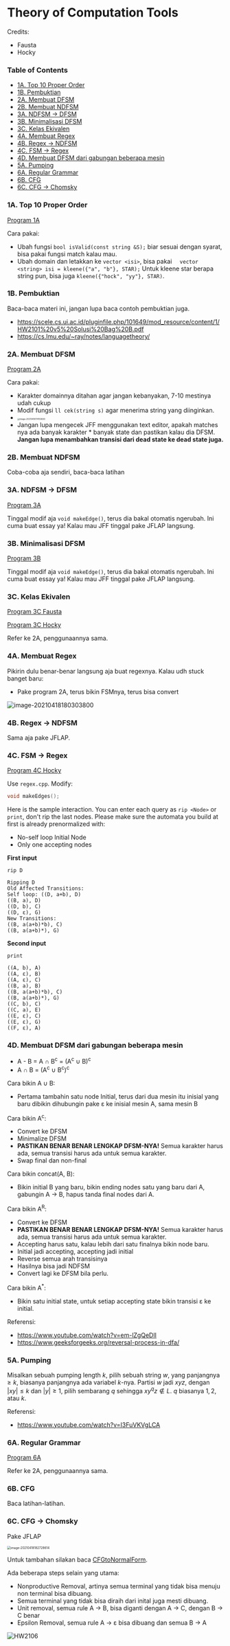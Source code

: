 # Theory of Computation Tools

Credits:

- Fausta
- Hocky

### Table of Contents

<!-- MarkdownTOC -->

- [1A. Top 10 Proper Order](#1a-top-10-proper-order)
- [1B. Pembuktian](#1b-pembuktian)
- [2A. Membuat DFSM](#2a-membuat-dfsm)
- [2B. Membuat NDFSM](#2b-membuat-ndfsm)
- [3A. NDFSM -> DFSM](#3a-ndfsm---dfsm)
- [3B. Minimalisasi DFSM](#3b-minimalisasi-dfsm)
- [3C. Kelas Ekivalen](#3c-kelas-ekivalen)
- [4A. Membuat Regex](#4a-membuat-regex)
- [4B. Regex -> NDFSM](#4b-regex---ndfsm)
- [4C. FSM -> Regex](#4c-fsm---regex)
- [4D. Membuat DFSM dari gabungan beberapa mesin](#4d-membuat-dfsm-dari-gabungan-beberapa-mesin)
- [5A. Pumping](#5a-pumping)
- [6A. Regular Grammar](#6a-regular-grammar)
- [6B. CFG](#6b-cfg)
- [6C. CFG -> Chomsky](#6c-cfg---chomsky)

<!-- /MarkdownTOC -->

### 1A. Top 10 Proper Order

[Program 1A](./Kode/1A.cpp)

Cara pakai:

- Ubah fungsi `bool isValid(const string &S);` biar sesuai dengan syarat, bisa pakai fungsi match kalau mau.
- Ubah domain dan letakkan ke `vector <isi>`, bisa pakai `  vector <string> isi = kleene({"a", "b"}, STAR);` Untuk kleene star berapa string pun, bisa juga `kleene({"hock", "yy"}, STAR)`.

### 1B. Pembuktian

Baca-baca materi ini, jangan lupa baca contoh pembuktian juga.

- https://scele.cs.ui.ac.id/pluginfile.php/101649/mod_resource/content/1/HW2101%20v5%20Solusi%20Bag%20B.pdf
- https://cs.lmu.edu/~ray/notes/languagetheory/

### 2A. Membuat DFSM

[Program 2A](./Kode/2A.cpp)

Cara pakai:

- Karakter domainnya ditahan agar jangan kebanyakan, 7-10 mestinya udah cukup
- Modif fungsi `ll cek(string s)` agar menerima string yang diinginkan.
- <img src="README.assets/image-20210418174150693.png" alt="image-20210418174150693" style="zoom:33%;" />
- Jangan lupa mengecek JFF menggunakan text editor, apakah matches nya ada banyak karakter * banyak state dan pastikan kalau dia DFSM. **Jangan lupa menambahkan transisi dari dead state ke dead state juga.**

### 2B. Membuat NDFSM

Coba-coba aja sendiri, baca-baca latihan

### 3A. NDFSM -> DFSM

[Program 3A](./Kode/3A.cpp)

Tinggal modif aja `void makeEdge()`, terus dia bakal otomatis ngerubah. Ini cuma buat essay ya! Kalau mau JFF tinggal pake JFLAP langsung.

### 3B. Minimalisasi DFSM

[Program 3B](./Kode/3B.cpp)

Tinggal modif aja `void makeEdge()`, terus dia bakal otomatis ngerubah. Ini cuma buat essay ya! Kalau mau JFF tinggal pake JFLAP langsung.

### 3C. Kelas Ekivalen

[Program 3C Fausta](./Kode/3C.cpp)

[Program 3C Hocky](./Kode/3Cv2.cpp)

Refer ke 2A, penggunaannya sama.

### 4A. Membuat Regex

Pikirin dulu benar-benar langsung aja buat regexnya. Kalau udh stuck banget baru:

- Pake program 2A, terus bikin FSMnya, terus bisa convert

![image-20210418180303800](README.assets/image-20210418180303800.png)

### 4B. Regex -> NDFSM

Sama aja pake JFLAP.

### 4C. FSM -> Regex

[Program 4C Hocky](./Kode/4C.cpp)

Use `regex.cpp`. Modify:

```c++
void makeEdges();
```

Here is the sample interaction. You can enter each query as `rip <Node>` or `print`, don't rip the last nodes. Please make sure the automata you build at first is already prenormalized with:

- No-self loop Initial Node
- Only one accepting nodes

**First input**

```
rip D
```
```
Ripping D
Old Affected Transitions: 
Self loop: ((D, a+b), D)
((B, a), D)
((D, b), C)
((D, ε), G)
New Transitions: 
((B, a(a+b)*b), C)
((B, a(a+b)*), G)
```
**Second input**

```
print
```
```
((A, b), A)
((A, ε), B)
((A, ε), C)
((B, a), B)
((B, a(a+b)*b), C)
((B, a(a+b)*), G)
((C, b), C)
((C, a), E)
((E, ε), C)
((E, ε), G)
((F, ε), A)
```

### 4D. Membuat DFSM dari gabungan beberapa mesin

- A - B = A ∩ B<sup>c</sup> =  (A<sup>c</sup> ∪ B)<sup>c</sup>
- A ∩ B = (A<sup>c</sup> ∪ B<sup>c</sup>)<sup>c</sup>

Cara bikin A ∪ B:

- Pertama tambahin satu node Initial, terus dari dua mesin itu inisial yang baru dibikin dihubungin pake ε ke inisial mesin A, sama mesin B

Cara bikin A<sup>c</sup>:

- Convert ke DFSM
- Minimalize DFSM
- **PASTIKAN BENAR BENAR LENGKAP DFSM-NYA!** Semua karakter harus ada, semua transisi harus ada untuk semua karakter.
- Swap final dan non-final

Cara bikin concat(A, B):

- Bikin initial B yang baru, bikin ending nodes satu yang baru dari A, gabungin A -> B, hapus tanda final nodes dari A.

Cara bikin A<sup>R</sup>:

- Convert ke DFSM
- **PASTIKAN BENAR BENAR LENGKAP DFSM-NYA!** Semua karakter harus ada, semua transisi harus ada untuk semua karakter.
- Accepting harus satu, kalau lebih dari satu finalnya bikin node baru.
- Initial jadi accepting, accepting jadi initial
- Reverse semua arah transisinya
- Hasilnya bisa jadi NDFSM
- Convert lagi ke DFSM bila perlu.

Cara bikin A<sup>*</sup>:

- Bikin satu initial state, untuk setiap accepting state bikin transisi ε ke initial.

Referensi:

- https://www.youtube.com/watch?v=em-lZgQeDlI
- https://www.geeksforgeeks.org/reversal-process-in-dfa/

### 5A. Pumping

Misalkan sebuah pumping length $k$, pilih sebuah string $w$, yang panjangnya $\geq k$, biasanya panjangnya ada variabel $k$-nya. Partisi $w$ jadi $xyz$, dengan $|xy| \leq k$ dan $|y| \geq 1$, pilih sembarang $q$ sehingga $xy^qz \notin L$. $q$ biasanya $1, 2,$ atau $k$.

Referensi:

- https://www.youtube.com/watch?v=I3FuVKVgLCA

### 6A. Regular Grammar

[Program 6A](./Kode/6A.cpp)

Refer ke 2A, penggunaannya sama.

### 6B. CFG

Baca latihan-latihan.

### 6C. CFG -> Chomsky

Pake JFLAP

<img src="README.assets/image-20210418182728614.png" alt="image-20210418182728614" style="zoom: 50%;" />

Untuk tambahan silakan baca [CFGtoNormalForm](./HW/HW2106/CFGtoNormalForm.pdf).

Ada beberapa steps selain yang utama:

- Nonproductive Removal, artinya semua terminal yang tidak bisa menuju non terminal bisa dibuang.
- Semua terminal yang tidak bisa diraih dari inital juga mesti dibuang.
- Unit removal, semua rule A -> B, bisa diganti dengan A -> C, dengan B -> C benar
- Epsilon Removal, semua rule A -> ε bisa dibuang dan semua B -> A

![HW2106](README.assets/HW2106.jpg)